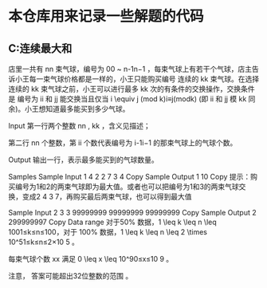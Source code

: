 # 本仓库用来记录一些解题的代码
## C:连续最大和
店里一共有 nn 束气球，编号为 00 ~ n-1n−1 ，每束气球上有若干个气球，店主告诉小王每一束气球价格都是一样的，小王只能购买编号 连续的 kk 束气球。在选择连续的 kk 束气球之前，小王可以进行最多 kk 次的有条件的交换操作，交换条件是 编号为 ii 和 jj 能交换当且仅当 i \equiv j (mod k)i≡j(modk) (即 ii 和 jj 模 kk 同余)。小王想知道最多能买到多少气球。

Input
第一行两个整数 nn , kk ，含义见描述；

第二行 nn 个整数，第 ii 个数代表编号为 i-1i−1 的那束气球上的气球个数。

Output
输出一行，表示最多能买到的气球数量。

Samples
Sample Input 1
4 2
2 7 3 4
Copy
Sample Output 1
10
Copy
提示：购买编号为1和2的两束气球即为最大值。或者也可以把编号为1和3的两束气球交换，变成2 4 3 7，再购买最后两束气球，也可以得到最大值

Sample Input 2
3 3
99999999 99999999 99999999
Copy
Sample Output 2
299999997
Copy
Data range
对于50% 数据，1 \leq k \leq n \leq 1001≤k≤n≤100，对于 100% 数据，1 \leq k \leq n \leq 2 \times 10^51≤k≤n≤2×10 
5
 。

每束气球个数 xx 满足 0 \leq x \leq 10^90≤x≤10 
9
  。

注意， 答案可能超出32位整数的范围 。
